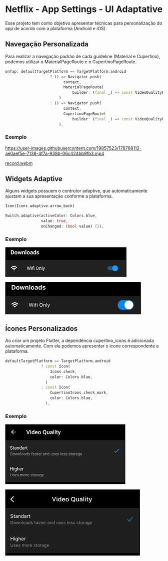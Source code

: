 # Netflix - App Settings - UI Adaptative

Esse projeto tem como objetivo apresentar técnicas para personalização do app de acordo com a plataforma (Android e iOS).

## Navegação Personalizada

Para realizar a navegação padrão de cada guideline (Material e Cupertino), podemos utilizar o MaterialPageRoute e o CupertinoPageRoute.

```dart
onTap: defaultTargetPlatform == TargetPlatform.android
                    ? () => Navigator.push(
                          context,
                          MaterialPageRoute(
                              builder: (final _) => const VideoQualityPage()),
                        )
                    : () => Navigator.push(
                          context,
                          CupertinoPageRoute(
                              builder: (final _) => const VideoQualityPage()),
                        ),
```

### Exemplo

https://user-images.githubusercontent.com/19857523/178768112-ae0aef5e-7138-4f7a-938b-06c424bb9fb3.mp4

[record.webm](https://user-images.githubusercontent.com/19857523/178768189-a251f1c1-8ef9-4289-92e3-aba464eccd76.webm)

## Widgets Adaptive

Alguns widgets possuem o contrutor adaptive, que automaticamente ajustam a sua apresentação conforme a plataforma.

```dart
Icon(Icons.adaptive.arrow_back)
```

```dart
Switch.adaptive(activeColor: Colors.blue,
                value: true,
                onChanged: (bool value) {}),
```

### Exemplo

![adaptive_android](assets/adaptive_android.png) 

![adaptive_ios](assets/adaptive_ios.png)

## Ícones Personalizados

Ao criar um projeto Flutter, a dependência cupertino_icons é adicionada automaticamente. Com ela podemos apresentar o icone correspondente a plataforma.

```dart
defaultTargetPlatform == TargetPlatform.android
                ? const Icon(
                    Icons.check,
                    color: Colors.blue,
                  )
                : const Icon(
                    CupertinoIcons.check_mark,
                    color: Colors.blue,
                  ),
```

### Exemplo

![icons_android](assets/icons_android.png)

![icons_ios](assets/icons_ios.png)
